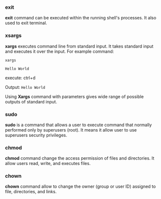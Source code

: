 ### exit

**exit** command can be executed within the running shell's processes. It also used to exit terminal.

### xsargs

**xargs** executes command line from standard input. 
It takes standard input and executes it over the input. For example command:

```xargs```

```Hello World```

execute: ctrl+d

Output: ```Hello World```

Using **Xargs** command with parameters gives wide range of possible outputs of standard input.

### sudo

**sudo** is a command that allows a user to execute command that normally performed only by superusers (root).
It means it allow user to use superusers security privileges.

### chmod

**chmod** command change the access permission of files and directories. It allow users read, write, and executes files.

### chown

**chown** command allow to change the owner (group or user ID) assigned to file, directories, and links.
